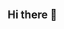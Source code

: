 ## Hi there 👋

<!--
**jjankowski913/jjankowski913** is a ✨ _special_ ✨ repository because its `README.md` (this file) appears on your GitHub profile.

# Cześć! 👋 Nazywam się Jakub Jankowski (Frejs)

🎓 **Student Informatyki i Ekonometrii**  
🏫 Uniwersytet Gdański, Wydział Zarządzania

---

## 🖥️ Aktualnie uczę się:
- Programowania w **C#**
- Tworzenia aplikacji desktopowych z użyciem **Windows Forms**

---

## 🎮 Poza kodowaniem:
- Lubię grać w **League of Legends** 🎮

---

## 📫 Kontakt:
- E-mail: [jjankowski913@gmail.com](mailto:jjankowski913@gmail.com)

---


-->
